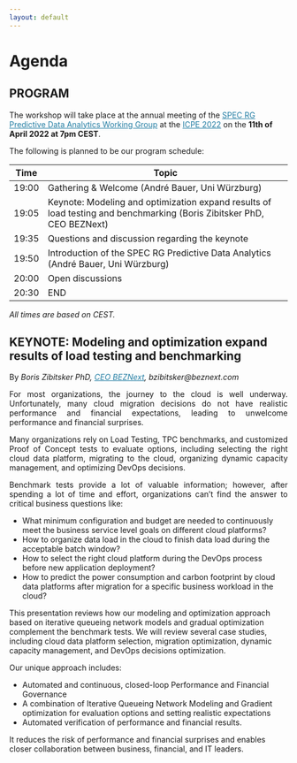 ```yaml
---
layout: default
---
```

<h1><b>Agenda</b></h1>

<!--<img src="https://cdn.pixabay.com/photo/2017/03/08/14/20/flat-2126885_1280.png" alt="drawing" width="60" ALIGN="left" style="margin-right: 20px; margin-bottom: 20px"/> 

<b>TO BE ANNOUNCED</b><br>For more information, please contact us at: <i style="color: #2db04b"> panda22@easychair.org </i>-->

<h2><b>PROGRAM</b></h2>

The workshop will take place at the annual meeting of the <a href="https://research.spec.org/working-groups/rg-predictive-data-analytics/" style="color:#227da3">SPEC RG Predictive Data Analytics Working Group</a> at the <a href="https://icpe2022.spec.org/" style="color:#227da3">ICPE 2022</a> on the **11th of April 2022 at 7pm CEST**. 
<p>The following is planned to be our program schedule:</p>

| Time  | Topic                                                                                                                 |
|-------|-----------------------------------------------------------------------------------------------------------------------|
| 19:00 | Gathering & Welcome (André Bauer, Uni Würzburg)                                                                       |
| 19:05 | Keynote: Modeling and optimization expand results of load testing and benchmarking (Boris Zibitsker PhD, CEO BEZNext) |
| 19:35 | Questions and discussion regarding the keynote                                                                        |
| 19:50 | Introduction of the SPEC RG Predictive Data Analytics (André Bauer, Uni Würzburg)                                     |
| 20:00 | Open discussions                                                                                                      |
| 20:30 | END                                                                                                                   |

<i>All times are based on CEST.</i>


<h2><b>KEYNOTE: Modeling and optimization expand results of load testing and benchmarking</b></h2>
By <i>Boris Zibitsker PhD, <a href="https://www.beznext.com/company/" style="color:#227da3">CEO BEZNext</a>, bzibitsker@beznext.com</i>
<p style="text-align: justify;">For most organizations, the journey to the cloud is well underway. Unfortunately, many cloud migration decisions do not have realistic performance and financial expectations, leading to unwelcome performance and financial surprises.</p>
 
<p style="text-align: justify;">Many organizations rely on Load Testing, TPC benchmarks, and customized Proof of Concept tests to evaluate options, including selecting the right cloud data platform, migrating to the cloud, organizing dynamic capacity management, and optimizing DevOps decisions. </p>
 
<p style="text-align: justify;">Benchmark tests provide a lot of valuable information; however, after spending a lot of time and effort, organizations can’t find the answer to critical business questions like:
<ul>
<li>	What minimum configuration and budget are needed to continuously meet the business service level goals on different cloud platforms?</li>
<li>	How to organize data load in the cloud to finish data load during the acceptable batch window?</li>
<li>	How to select the right cloud platform during the DevOps process before new application deployment?</li>
<li>	How to predict the power consumption and carbon footprint by cloud data platforms after migration for a specific business workload in the cloud?</li>
 </ul>
This presentation reviews how our modeling and optimization approach based on iterative queueing network models and gradual optimization complement the benchmark tests. We will review several case studies, including cloud data platform selection, migration optimization, dynamic capacity management, and DevOps decisions optimization. </p>
 
<p style="text-align: justify;">Our unique approach includes:  
<ul>
<li>	Automated and continuous, closed-loop Performance and Financial Governance </li>
<li>	A combination of Iterative Queueing Network Modeling and Gradient optimization for evaluation options and setting realistic expectations</li>
<li>	Automated verification of performance and financial results.</li>
</ul>
It reduces the risk of performance and financial surprises and enables closer collaboration between business, financial, and IT leaders. </p>
